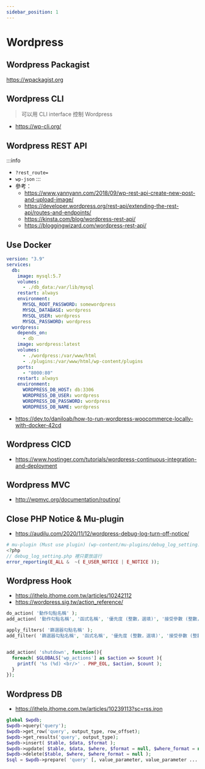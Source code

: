 ```yaml
---
sidebar_position: 1
---
```

# Wordpress

## Wordpress Packagist
https://wpackagist.org

## Wordpress CLI
> 可以用 CLI interface 控制 Wordpress
- https://wp-cli.org/

## Wordpress REST API
<!-- 投影片：
https://docs.google.com/presentation/d/1MIyX72XxbYfEI2ZDpuL8pe9VUhsC-AFRco7PEdtnipY/edit#slide=id.p -->
:::info
- `?rest_route=`
- `wp-json`
:::
- 參考：
    - https://www.yannyann.com/2018/09/wp-rest-api-create-new-post-and-upload-image/
    - https://developer.wordpress.org/rest-api/extending-the-rest-api/routes-and-endpoints/
    - https://kinsta.com/blog/wordpress-rest-api/
    - https://bloggingwizard.com/wordpress-rest-api/

## Use Docker
```yaml
version: "3.9"
services:
  db:
    image: mysql:5.7
    volumes:
      - ./db_data:/var/lib/mysql
    restart: always
    environment:
      MYSQL_ROOT_PASSWORD: somewordpress
      MYSQL_DATABASE: wordpress
      MYSQL_USER: wordpress
      MYSQL_PASSWORD: wordpress
  wordpress:
    depends_on:
      - db
    image: wordpress:latest
    volumes:
      - ./wordpress:/var/www/html
      - ./plugins:/var/www/html/wp-content/plugins
    ports:
      - "8000:80"
    restart: always
    environment:
      WORDPRESS_DB_HOST: db:3306
      WORDPRESS_DB_USER: wordpress
      WORDPRESS_DB_PASSWORD: wordpress
      WORDPRESS_DB_NAME: wordpress

```
- https://dev.to/daniloab/how-to-run-wordpress-woocommerce-locally-with-docker-42cd

<!-- https://cloudwp.pro/  -->

## Wordpress CICD
- https://www.hostinger.com/tutorials/wordpress-continuous-integration-and-deployment

## Wordpress MVC
- http://wpmvc.org/documentation/routing/

## Close PHP Notice & Mu-plugin
- https://audilu.com/2020/11/12/wordpress-debug-log-turn-off-notice/
```php
# mu-plugin (Must use plugin) (wp-content/mu-plugins/debug_log_setting.php)
<?php
// debug_log_setting.php 裡只要放這行
error_reporting(E_ALL &  ~( E_USER_NOTICE | E_NOTICE ));
```

## Wordpress Hook
-  https://ithelp.ithome.com.tw/articles/10242112 
-  https://wordpress.sig.tw/action_reference/
```php
do_action( '動作勾點名稱' );
add_action( '動作勾點名稱', '函式名稱', '優先度 (整數，選填)', '接受參數 (整數，選填)' );

apply_filters( '篩選器勾點名稱' );
add_filter( '篩選器勾點名稱', '函式名稱', '優先度 (整數，選填)', '接受參數 (整數，選填)' );


add_action( 'shutdown', function(){
  foreach( $GLOBALS['wp_actions'] as $action => $count ){
    printf( '%s (%d) <br/>' . PHP_EOL, $action, $count );
  }
});
```

## Wordpress DB
- https://ithelp.ithome.com.tw/articles/10239113?sc=rss.iron
```php
global $wpdb;
$wpdb->query('query');
$wpdb->get_row('query', output_type, row_offset);
$wpdb->get_results('query', output_type);
$wpdb->insert( $table, $data, $format );
$wpdb->update( $table, $data, $where, $format = null, $where_format = null );
$wpdb->delete($table, $where, $where_format = null );
$sql = $wpdb->prepare( 'query' [, value_parameter, value_parameter ... ] );

```


<!-- 
## Woocommerce
https://ithelp.ithome.com.tw/articles/10268171 

wordpress中wp_register_script与wp_enqueue_script的区别
https://zhuanlan.zhihu.com/p/457976482

-->